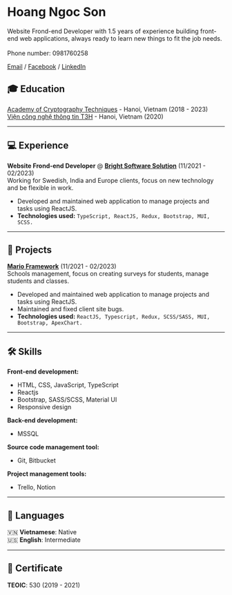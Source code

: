 # Hoang Ngoc Son

Website Frond-end Developer with 1.5 years of experience building front-end web applications, always ready to learn new things to fit the job needs.
<br>
<br>
Phone number: 0981760258

[Email](mailto:sonhn258@gmail.com) / [Facebook](https://www.facebook.com/sn0w2k/) / [LinkedIn](https://www.linkedin.com/in/snow2k/)


## 🎓 Education
[Academy of Cryptography Techniques](https://www.actvn.edu.vn/) - Hanoi, Vietnam (2018 - 2023) <br>
[Viện công nghệ thông tin T3H](https://t3h.edu.vn/) - Hanoi, Vietnam (2020)


---
## 💻 Experience
**Website Frond-end Developer** @ **[Bright Software Solution](https://www.brightsoftsolution.com/)** (11/2021 - 02/2023)<br>
Working for Swedish, India and Europe clients, focus on new technology and be flexible in work.
- Developed and maintained web application to manage projects and tasks using ReactJS.
- **Technologies used:** `TypeScript, ReactJS, Redux, Bootstrap, MUI, SCSS.`

---

## 📱 Projects
**[Mario Framework](https://marioframework.com/software/)** (11/2021 - 02/2023)<br>
Schools management, focus on creating surveys for students, manage students and classes.
- Developed and maintained web application to manage projects and tasks using ReactJS.
- Maintained and fixed client site bugs.
- **Technologies used:** `ReactJS, Typescript, Redux, SCSS/SASS, MUI, Bootstrap, ApexChart.`

---
## 🛠 Skills

**Front-end development:**
- HTML, CSS, JavaScript, TypeScript
- Reactjs
- Bootstrap, SASS/SCSS, Material UI
- Responsive design

**Back-end development:**
- MSSQL

**Source code management tool:**
- Git, Bitbucket

**Project management tools:**
- Trello, Notion

---

## 💬 Languages
🇻🇳 **Vietnamese**: Native <br>
🇺🇸 **English**: Intermediate

---
## 📃 Certificate
**TEOIC**: 530 (2019 - 2021)
